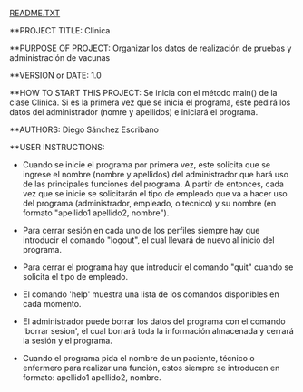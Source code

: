 [README.TXT](https://github.com/dsescribano/Clinica/files/6994957/README.TXT)

**PROJECT TITLE: 
Clinica

**PURPOSE OF PROJECT: 
Organizar los datos de realización de pruebas y administración de vacunas

**VERSION or DATE: 1.0

**HOW TO START THIS PROJECT: 
Se inicia con el método main() de la clase Clinica. Si es la primera vez que se inicia el programa, este pedirá los datos del administrador (nomre y apellidos)
e iniciará el programa.

**AUTHORS: 
Diego Sánchez Escribano

**USER INSTRUCTIONS:
- Cuando se inicie el programa por primera vez, este solicita que se ingrese el nombre (nombre y apellidos) del administrador que hará uso de las principales funciones del 
  programa. A partir de entonces, cada vez que se inicie se solicitarán el tipo de empleado que va a hacer uso del programa (administrador, empleado, o tecnico) y su nombre (en formato "apellido1 apellido2, nombre").

- Para cerrar sesión en cada uno de los perfiles siempre hay que introducir el comando "logout", el cual llevará de nuevo al inicio del programa.

- Para cerrar el programa hay que introducir el comando "quit" cuando se solicita el tipo de empleado.

- El comando 'help' muestra una lista de los comandos disponibles en cada momento. 

- El administrador puede borrar los datos del programa con el comando 'borrar sesion', el cual borrará toda la información almacenada y cerrará la sesión y el programa.
  
- Cuando el programa pida el nombre de un paciente, técnico o enfermero para realizar una función, estos siempre se introducen en formato: apellido1 apellido2,
  nombre.
